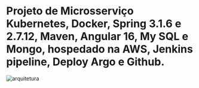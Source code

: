 # Projeto de Microsserviço Kubernetes, Docker, Spring 3.1.6 e 2.7.12, Maven, Angular 16, My SQL e Mongo, hospedado na AWS, Jenkins pipeline, Deploy Argo e Github.




![arquitetura](https://github.com/denishpcinfo/microsservico/assets/17712719/20352f92-cc9a-4670-94f5-ef3ba256e3b6)



